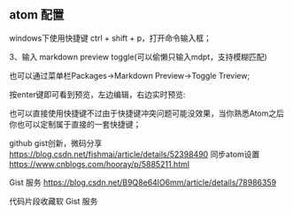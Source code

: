 ## atom 配置

windows下使用快捷键 ctrl + shift + p，打开命令输入框；

3、输入 markdown preview toggle(可以偷懒只输入mdpt，支持模糊匹配)

也可以通过菜单栏Packages->Markdown Preview->Toggle Treview;

按enter键即可看到预览，左边编辑，右边实时预览:

也可以直接使用快捷键不过由于快捷键冲突问题可能没效果，当你熟悉Atom之后你也可以定制属于直接的一套快捷键；





github gist创新，微码分享
https://blog.csdn.net/fishmai/article/details/52398490
同步atom设置
https://www.cnblogs.com/hooray/p/5885211.html

Gist 服务
https://blog.csdn.net/B9Q8e64lO6mm/article/details/78986359

代码片段收藏软
Gist 服务
